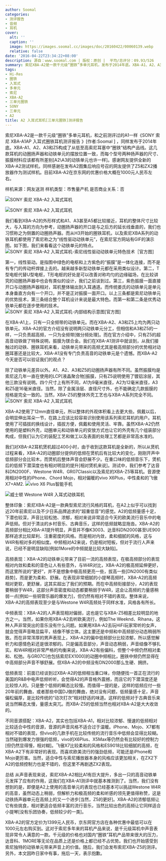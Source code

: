 ```yaml
---
author: Soomal
categories:
- 测评报告
- 音频
- 耳机
cover:
  alt: ''
  caption: ''
  image: https://images.soomal.cc/images/doc/20160422/00060139.webp
  relative: false
date: '2016-04-22T23:34:22+08:00'
description: 源自：www.soomal.com | 版权：原创 |  平均/总评分：09.93/526
summary: 索尼XBA-A2是一款千元级“圈铁”多单元耳机，发布于2014年底。XBA-A1、A2、A3和Z5构成了从低至高索尼耳塞中“圈铁”结构产品线，它们的单元分布结构类似，但扬声器材料、尺寸有所不同。A2使用了12mm液晶聚合物振膜动圈和两个动铁扬声器……
tags:
- Hi-Res
- 圈铁
- 入耳式
- 多单元
- 索尼
- XBA-A2
- 三单元圈铁
- SONY
- 三单元
- A2
title: A2 入耳式耳机[三单元圈铁]测评报告
---
```


索尼XBA-A2是一款千元级“圈铁”多单元耳机，和之前测评过的A1一样《SONY 索尼 XBA-A1AP 入耳式圈铁耳机测评报告 》[作者:Soomal ]
，同样发布于2014年底。XBA-A1、A2、A3和Z5构成了从低至高索尼耳塞中“圈铁”结构产品线。这几款耳机的动圈扬声器和动铁单元的摆放位置一致，而每个型号两种扬声器的尺寸、振膜材料应该都有所差别[A2\A3的动铁单元也许一样]。感谢网友提供全新的XBA-A2测试样机，同样感谢在发布A2图集后响应号召的网友提供了Z5和ZX2播放器作为测试样机。目前XBA-A2在京东网的优惠价格大概在1000元人民币左右。

样机来源：网友送测
样机类型：市售量产机
是否商业关系：否

![SONY 索尼 XBA-A2 入耳式耳机](https://images.soomal.cc/images/doc/20160416/00059928.webp)




![SONY 索尼 XBA-A2 入耳式耳机](https://images.soomal.cc/images/doc/20160416/00059932.webp)




我们看到XBA-A2的外形样式和A1、A3甚至A5都比较接近，耳机的整体尺寸比较大，与入耳的方向为参考，动圈扬声器的开口是与之后方的延长线垂直的，我们也习惯称之为侧置的动圈扬声器。而从H3开始的圈铁耳机，以及索尼XBA系列的动铁耳机都使用了索尼称之为“线性驱动动铁单元”，在索尼官方网站有GIF的演示图。如下图，我们来看看这个动铁单元的特点。
![SONY 索尼 XBA-A2 入耳式耳机-索尼线性驱动动铁单元特色技术［官方图］](https://images.soomal.cc/images/doc/20160422/00060138.webp)




第一，线性驱动。是指图中绿色的电枢和上方紫色的“振膜”是一体化连接，而不是有专门的传动杆焊接上去的。越来越多新型动铁单元都在采用类似设计。第二，T型电枢代替U型电枢，T形电枢的好处是可以改善对称均匀的边缘磁场，在比较讲究的动圈扬声器中也会有类似的设计，我们之前谈到过。第三，紫色振膜一面直接开口与动圈扬声器相对，耳机整体输出到入耳通道。而传统娄氏的动铁单元是单元本身垂直方向有一个开口，并不是正对振膜一面开口。以上三条都是索尼动铁单元的优势技术，第三条结合整个耳机设计来说是最大特色。而第一和第二条是优秀动铁单元都在逐步使用的技术。
![SONY 索尼 XBA-A2 入耳式耳机-内部结构示意图[官方图]](https://images.soomal.cc/images/doc/20160422/00060136.webp)




在XBA-A1上，只有一只全频带的动铁单元。而在XBA-A2、A3和Z5上均为两只动铁单元。XBA-A2的官方介绍没有说明两只动铁单元分工，但相信和A3和Z5的一样，一只负责超高频，一只为全频带[做分频处理]。而在官方介绍中，只有Z5的超高音动铁做了特殊说明，振膜为镁合金。我们在XBA-A1测评中就谈到，从我们接触过的动铁、圈铁耳机来看，动铁单元带来的高频尤其是极高频部分的优势相对动圈耳塞还是比较大，XBA-A1没有专门负责高音的动铁单元是个遗憾。而XBA-A2今天是否可以验证我们的观点？

除了动铁单元差异以外。A1、A2、A3和Z5的动圈扬声器有所不同。虽然振膜均是索尼这几年一直在使用的LCP[液晶聚合物]振膜，只有Z5说明使用了镀铝涂层，其他三款没有说明。四个尺寸上有所不同，A1为9毫米直径，A2为12毫米直径，A3和Z5是16毫米直径。当然，除了金属涂层、直径尺寸外，也不能确定几款振膜的规格是完全一致的。当然，XBA-Z5的整体外壳工艺也与XBA-A系列完全不同。
![SONY 索尼 XBA-A2 入耳式耳机](https://images.soomal.cc/images/doc/20160416/00059938.webp)




XBA-A2使用了12mm直径单元，所以整体的外观体积看上去更大些。佩戴以后，会明显伸出耳朵一节，在路上应该比较容易识别使用该系列索尼耳机的用户。耳机使用了可插拔的换线设计，插拔方便，佩戴和使用灵活、牢靠。虽然XBA-A2仍然使用的是塑料外壳，动圈单元和动铁单元的安放方式也让它的外壳有几个组装部分构成，但我们认为它的装配工艺和做工以及表面的处理工艺都是非常高水准的。

我们对XBA-A2耳机煲机超过400小时，由于收到这款耳机是全新的，所以从煲机过程来看，XBA-A2的动圈部分提供的低频在煲机后有比较大的变化，刚刚开声中低频部分会比较木，而煲机后整体声音会舒展不少。在重口味的低频音乐下，煲机后的低频下潜深度也有相对明显的提升[相对煲机来说]。测试中，我们参考了达音科DN2000F、Westone W4R、GR07Classic以及索尼的XBA-Z5等耳机。音源使用相对中性的iPhone、Chord Mojo，相对偏暖的vivo X6Plus，中性柔和的飞傲X7+AM2.
![vivo X6 Plus智能手机](https://images.soomal.cc/images/doc/20151218/00057217_01.webp)




![威士顿 Westone W4R 入耳式动铁耳机](https://images.soomal.cc/images/doc/20131109/00037144_01.webp)




整体印象：索尼XBA-A2是一款典型索尼流行风格的耳机，在A2上似乎可以找到近20年前索尼以及不少日系品牌追求的“超重低音”的感觉。A2的低频量感十足，下潜也较深，声音比较松弛、浓郁，相对来说非常适合今天的欧美流行音乐中的电声低频。但对于清淡的乡村音乐、古典音乐，这样的低频就略显拖沓。XBA-A2的高频部分相比XBA-A1提升明显，声音并不像K3003、达音科DN2000甚至UE900那样追求比较犀利、注重密度的风格。而是相对内敛，柔和细腻的风格，这与W4R有相对多的相似度。中频相对A2来说，仍是相对短板，但对于流行人声来说，已经不是明显缺陷[例如1More的中频就是比较大缺陷]。

高频表现：XBA-A2的动铁单元带来了目前一流的高频表现，在极高频部分的表现相对内敛和柔和的音色让人有些意外，与W4R对比，XBA-A2的极高频延伸更好，而这里所说的“更好”，并不是想象中极高频更亮一些，拔高一些[DN2000有类似趋势]，而是更为柔和、舒展。在表现非常细腻的小提琴高频时，XBA-A2的高频相对更软，更舒展，这其实超出了我们的预期。而在中高频衔接部分，A2的表现要稍弱于W4R，这部分声音密度和动态都要稍弱于W4R，这会让高频的力量感稍弱一点[例如一些铜管乐器的爆发力]，但仍然有相对不错的表现。整体来说，XBA-A2的高频表现至少是与Westone W4R高频处于同样水准，风格各有所长。

中频表现：XBA-A2的人声表现相对偏弱，这也是它与XBA-Z5相差比较明显的地方之一。当然，如果你用XBA-A2去听欧美流行，例如The Weeknd、Rihana，这种人声非常突出的音乐没有什么问题。如果用XBA-A2去玩HiFi玩家常听的女声，就会觉得声音略显扁平，结像不够立体。这主要还是中频和中高频部分动态稍弱所致。而在非常浑厚的男声表现上，XBA-A2的偏中低频部分比较浓郁，所以感觉解析力和感情色彩还是很浓郁的。只是偏高音部分，声音动态稍弱，声音结像不够扎实。和W4R相对非常严格的均衡来说，XBA-A2有些偏科，但整个中频仍然相对柔和、松弛。与GR07C[也包括索尼EX1000]的动圈中频相比，圈铁中频仍然显得在中高频部分声音不够舒展。但XBA-A2的中频没有DN2000那么生硬、拥挤。

低频表现：前面已经谈到过XBA-A2的低频相当重口味，你随便找一首正在流行的美国的R&B中电声低频听听，会觉得A2的声音格外震撼，而且它的下潜深度还是比较惊人的。只是整个低频的瞬态比较慢。而值得一提的是，这样的低频应付一些20年前的舞曲，或者那些中国DJ做的舞曲，绝对没有问题，低频量感十足，声音偏松偏厚，是比较传统的“动次打次”相对舒适的味道。这样的低频对于古典音乐来说当然瞬态太慢，量感太突兀。而XBA-Z5的低频当然也相对XBA-A2是大大收敛的。

不同音源搭配：XBA-A2，其实也包括XBA-A1，相对比较浓郁、慢速的低频相对比较适合中性的音源，音源的声音风格不适合过于温暖。iPhone、Mojo、X7都有相对不错的表现，但vivo的几款手机在比较传统的流行音乐中低频会显得比较糊。当然碰到爆发力很强的低频，vivo的X6Plus、X5Max等仍然会有比较好的控制力[但仍然显得慢，相对糊]。飞傲X7比较柔和的风格和ES9018比较细腻的高频，在XBA-A2下有非常好的表现。而喜欢欧美流行的强劲低频，可能还是iPhone和Mojo更厉害。当然，适合中性与索尼播放器本身的风格应该更加相关，在ZX2下A2的低频控制力也是不错的，但这里不再剧透ZX2表现。

总结
从声音表现来说，索尼XBA-A2相比A1有巨大提升，多出一只的高音动铁单元发挥了应有的作用，这我们在XBA-A1测评中就基本推测到了。当然，我们没有想到的是，即便是A2上使用的高音单元的表现也已经基本可以挑战Westone W4R的高音，虽然动态上稍弱，但解析力和极高频的柔和听感的领先更值得称赞，这是动铁扬声器单元在高频上的又一个进步[当然，Z5的更好]。XBA-A2的浓郁低频让它有些挑食，相对更适合低频丰富的流行音乐，当然比较出色的高频让它同样适合小提琴[没有乐团协奏，低频较少的一类]。

XBA-A2的官方定价为1399元人民币，京东网官方店在各种优惠中最低可以在1000元左右购买到。这对于索尼多年来的耳机产品来说，是千元级耳机中声音表现非常令人满意的一款。千元级的价格也对国内“圈铁”耳机产品带来很大的压力，达音科、1MORE等无论在品质上还是价格上都已经不占优势。我们也开始感受到索尼独特的动铁单元带来声音上的价值。随后，我们会发布索尼XBA-Z5的测评。另外，本文因昨日家中有事，拖后一天，表示抱歉。